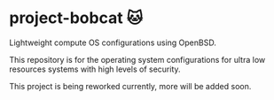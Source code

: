 # project-bobcat 🐱

Lightweight compute OS configurations using OpenBSD. 

This repository is for the operating system configurations for ultra low resources systems with high levels of security.

This project is being reworked currently, more will be added soon.

